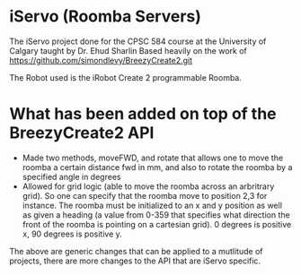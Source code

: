 # iServo (Roomba Servers)

The iServo project done for the CPSC 584 course at the University of Calgary taught by Dr. Ehud Sharlin
Based heavily on the work of https://github.com/simondlevy/BreezyCreate2.git

The Robot used is the iRobot Create 2 programmable Roomba.

# What has been added on top of the BreezyCreate2 API
  - Made two methods, moveFWD, and rotate that allows one to move the roomba a certain distance fwd in mm, and also to rotate the roomba by a specified angle in degrees  
  - Allowed for grid logic (able to move the roomba across an arbritrary grid). So one can specify that the roomba move to position 2,3 for instance. 
    The roomba must be initialized to an x and y position as well as given a heading (a value from 0-359 that specifies what direction the front of the roomba is pointing on a cartesian grid). 0 degrees is positive x, 90 degrees is positive y.

The above are generic changes that can be applied to a mutlitude of projects, there are more changes to the API that are iServo specific.
